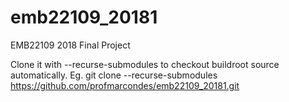 # emb22109_20181
EMB22109 2018 Final Project

Clone it with --recurse-submodules to checkout buildroot source automatically.
Eg. git clone --recurse-submodules https://github.com/profmarcondes/emb22109_20181.git
